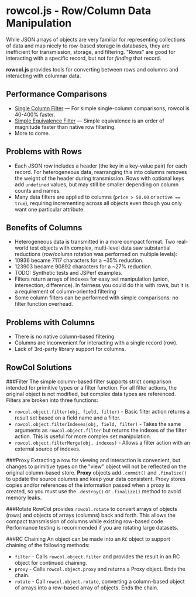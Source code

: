rowcol.js - Row/Column Data Manipulation
=====

While JSON arrays of objects are very familiar for representing collections of data and map nicely to row-based storage in databases, they are inefficient for transmission, storage, and filtering. "Rows" are good for interacting with a specific record, but not for *finding* that record.

**rowcol.js** provides tools for converting between rows and columns and interacting with columnar data.

Performance Comparisons
---
*  [Single Column Filter](http://jsperf.com/rc-simple) — For simple single-column comparisons, rowcol is 40-400% faster.
*  [Simple Equivalence Filter](http://jsperf.com/rc-equiv) — Simple equivalence is an order of magnitude faster than native row filtering.
*  More to come.

Problems with Rows
----
*  Each JSON row includes a header (the key in a key-value pair) for each record. For heterogeneous data, rearranging this into columns removes the weight of the header during transmission. Rows with optional keys add `undefined` values, but may still be smaller depending on column counts and names.
*  Many data filters are applied to columns (`price > 50.00` or `active == true`), requiring incrementing across all objects even though you only want one particular attribute.

Benefits of Columns
----
*  Heterogeneous data is transmitted in a more compact format. Two real-world test objects with complex, multi-level data saw substantial reductions (row/column rotation was performed on multiple levels):
  *  10936 became 7117 characters for a ~35% reduction.
  *  123903 became 90892 characters for a ~27% reduction.
  *  TODO: Synthetic tests and JSPerf examples.
*  Filters return arrays of indexes for easy set manipulation (union, intersection, difference). In fairness you could do this with rows, but it is a requirement of column-oriented filtering
*  Some column filters can be performed with simple comparisons: no filter function overhead.

Problems with Columns
----
*  There is no native column-based filtering.
*  Columns are inconvenient for interacting with a single record (row).
*  Lack of 3rd-party library support for columns.


RowCol Solutions
----
###Filter
The simple column-based filter supports strict comparison intended for primitive types or a filter function. For all filter actions, the original object is not modified, but complex data types are referenced. Filters are broken into three functions:
*  `rowcol.object.filter(obj, field, filter)` - Basic filter action returns a result set based on a field name and a filter.
*  `rowcol.object.filterIndexes(obj, field, filter)` - Takes the same arguments as `rowcol.object.filter` but returns the indexes of the filter action. This is useful for more complex set manipulation.
*  `rowcol.object.filterMerge(obj, indexes)` - Allows a filter action with an external source of indexes.

###Proxy
Extracting a row for viewing and interaction is convenient, but changes to primitive types on the "view" object will not be reflected on the original column-based store. **Proxy** objects add `.commit()` and `.finalize()` to update the source columns and keep your data consistent. Proxy stores copies and/or references of the information passed when a proxy is created, so you must use the `.destroy()` or `.finalize()` method to avoid memory leaks.

###Rotate
RowCol provides `rowcol.rotate` to convert arrays of objects (rows) and objects of arrays (columns) back and forth. This allows the compact transmission of columns while existing row-based code. Performance testing is recommended if you are rotating large datasets.

###RC Chaining
An object can be made into an `RC` object to support chaining of the following methods:
*  `filter` - Calls `rowcol.object.filter` and provides the result in an RC object for continued chaining.
*  `proxy` - Calls `rowcol.object.proxy` and returns a Proxy object. Ends the chain.
*  `rotate` - Call `rowcol.object.rotate`, converting a column-based object of arrays into a row-based array of objects. Ends the chain.
